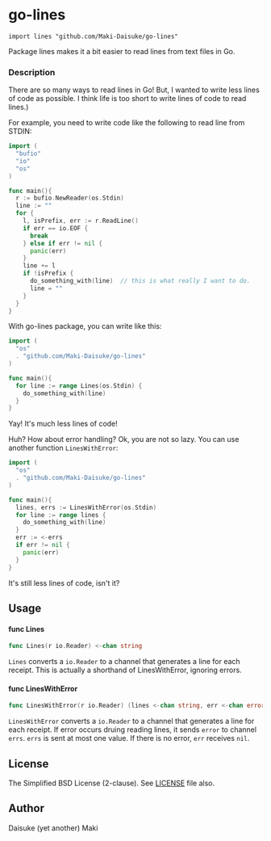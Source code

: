 # go-lines

    import lines "github.com/Maki-Daisuke/go-lines"

Package lines makes it a bit easier to read lines from text files in Go.


### Description

There are so many ways to read lines in Go! But, I wanted to write less lines of
code as possible. I think life is too short to write lines of code to read
lines.)

For example, you need to write code like the following to read line from STDIN:

```go
import (
  "bufio"
  "io"
  "os"
)

func main(){
  r := bufio.NewReader(os.Stdin)
  line := ""
  for {
    l, isPrefix, err := r.ReadLine()
    if err == io.EOF {
      break
    } else if err != nil {
      panic(err)
    }
    line += l
    if !isPrefix {
      do_something_with(line)  // this is what really I want to do.
      line = ""
    }
  }
}
```

With go-lines package, you can write like this:

```go
import (
  "os"
  . "github.com/Maki-Daisuke/go-lines"
)

func main(){
  for line := range Lines(os.Stdin) {
    do_something_with(line)
  }
}
```

Yay! It's much less lines of code!

Huh? How about error handling? Ok, you are not so lazy. You can use another
function `LinesWithError`:

```go
import (
  "os"
  . "github.com/Maki-Daisuke/go-lines"
)

func main(){
  lines, errs := LinesWithError(os.Stdin)
  for line := range lines {
    do_something_with(line)
  }
  err := <-errs
  if err != nil {
    panic(err)
  }
}
```

It's still less lines of code, isn't it?


## Usage

#### func  Lines

```go
func Lines(r io.Reader) <-chan string
```
`Lines` converts a `io.Reader` to a channel that generates a line for each
receipt. This is actually a shorthand of LinesWithError, ignoring errors.

#### func  LinesWithError

```go
func LinesWithError(r io.Reader) (lines <-chan string, err <-chan error)
```
`LinesWithError` converts a `io.Reader` to a channel that generates a line for
each receipt. If error occurs druing reading lines, it sends `error` to channel
`errs`. `errs` is sent at most one value. If there is no error, `err` receives
`nil`.


## License

The Simplified BSD License (2-clause).
See [LICENSE](LICENSE) file also.


## Author

Daisuke (yet another) Maki

